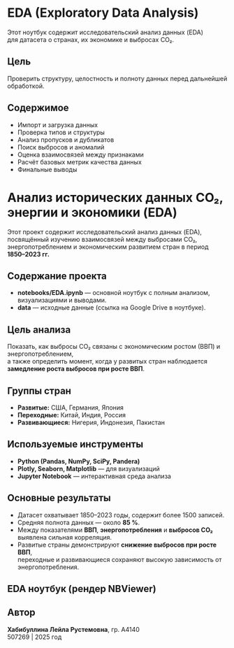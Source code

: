 # EDA (Exploratory Data Analysis)

Этот ноутбук содержит исследовательский анализ данных (EDA)  
для датасета о странах, их экономике и выбросах CO₂.

## Цель
Проверить структуру, целостность и полноту данных перед дальнейшей обработкой.  

## Содержимое
- Импорт и загрузка данных  
- Проверка типов и структуры  
- Анализ пропусков и дубликатов  
- Поиск выбросов и аномалий  
- Оценка взаимосвязей между признаками  
- Расчёт базовых метрик качества данных  
- Финальные выводы  
# Анализ исторических данных CO₂, энергии и экономики (EDA)

Этот проект содержит исследовательский анализ данных (EDA), посвящённый изучению взаимосвязей между выбросами CO₂, энергопотреблением и экономическим развитием стран в период **1850–2023 гг.**

## Содержание проекта

- **notebooks/EDA.ipynb** — основной ноутбук с полным анализом, визуализациями и выводами.
- **data** — исходные данные (ссылка на Google Drive в ноутбуке).


##  Цель анализа

Показать, как выбросы CO₂ связаны с экономическим ростом (ВВП) и энергопотреблением,  
а также определить момент, когда у развитых стран наблюдается **замедление роста выбросов при росте ВВП**.

##  Группы стран

- **Развитые:** США, Германия, Япония  
- **Переходные:** Китай, Индия, Россия  
- **Развивающиеся:** Нигерия, Индонезия, Пакистан

##  Используемые инструменты

- **Python (Pandas, NumPy, SciPy, Pandera)**
- **Plotly, Seaborn, Matplotlib** — для визуализаций
- **Jupyter Notebook** — интерактивная среда анализа

## Основные результаты

- Датасет охватывает 1850–2023 годы, содержит более 1500 записей.  
- Средняя полнота данных — около **85 %**.  
- Между показателями **ВВП**, **энергопотребления** и **выбросов CO₂** выявлена сильная корреляция.  
- Развитые страны демонстрируют **снижение выбросов при росте ВВП**,  
  переходные и развивающиеся сохраняют высокую зависимость от энергопотребления.

## EDA ноутбук (рендер NBViewer)



## Автор

**Хабибуллина Лейла Рустемовна**, гр. А4140  
507269 | 2025 год

